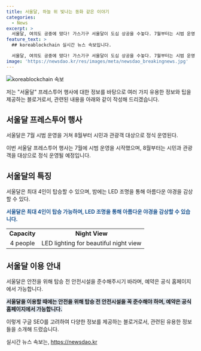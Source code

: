 ```yaml
---
title: 서울달, 하늘 위 빛나는 동화 같은 이야기
categories:
  - News
excerpt: >
  서울달, 여의도 공중에 떴다! 가스기구 서울달이 도심 상공을 수놓다. 7월부터는 시범 운영, 8월부터 일반인과 관광객을 상대로 정식 운행한다. 더 많은 소식을 확인하려면 클릭하세요!
feature_text: >
  ## koreablockchain 실시간 뉴스 속보입니다.

  서울달, 여의도 공중에 떴다! 가스기구 서울달이 도심 상공을 수놓다. 7월부터는 시범 운영, 8월부터 일반인과 관광객을 상대로 정식 운행한다. 더 많은 소식을 확인하려면 클릭하세요!
image: 'https://newsdao.kr/res/images/meta/newsdao_breakingnews.jpg'
---
```


<p><img src="https://newsdao.kr/res/images/meta/newsdao_breakingnews.jpg" alt="koreablockchain 속보" /></p>

<p>저는 "서울달" 프레스투어 행사에 대한 정보를 바탕으로 여러 가지 유용한 정보와 팁을 제공하는 블로거로서, 관련된 내용을 아래와 같이 작성해 드리겠습니다.</p>

<h2 data-ke-size="size26">서울달 프레스투어 행사</h2>

<p data-ke-size="size16">서울달은 7월 시범 운영을 거쳐 8월부터 시민과 관광객 대상으로 정식 운영된다.</p>

<p>이번 서울달 프레스투어 행사는 7월에 시범 운영을 시작했으며, 8월부터는 시민과 관광객을 대상으로 정식 운영될 예정입니다.</p>

<h2 data-ke-size="size26">서울달의 특징</h2>

<p data-ke-size="size16">서울달은 최대 4인이 탑승할 수 있으며, 밤에는 LED 조명을 통해 아름다운 야경을 감상할 수 있다.</p>

<p><b><span style="color: #1a5490;">서울달은 최대 4인이 탑승 가능하며, LED 조명을 통해 아름다운 야경을 감상할 수 있습니다.</span></b></p>

<table>
    <tr>
        <td style="text-align: center; height: 17px;"><b>Capacity</b></td>
        <td style="text-align: center; height: 17px;"><b>Night View</b></td>
    </tr>
    <tr>
        <td style="text-align: center; height: 17px;">4 people</td>
        <td style="text-align: center; height: 17px;">LED lighting for beautiful night view</td>
    </tr>
</table>

<h2 data-ke-size="size26">서울달 이용 안내</h2>

<p data-ke-size="size16">서울달은 안전을 위해 탑승 전 안전시설을 준수해주시기 바라며, 예약은 공식 홈페이지에서 가능합니다.</p>

<p><b><span style="background-color: #21538527;">서울달을 이용할 때에는 안전을 위해 탑승 전 안전시설을 꼭 준수해야 하며, 예약은 공식 홈페이지에서 가능합니다.</span></b></p>

<p>이렇게 구글 SEO를 고려하여 다양한 정보를 제공하는 블로거로서, 관련된 유용한 정보들을 소개해 드렸습니다.</p>
실시간 뉴스 속보는, <a href="https://newsdao.kr" rel="dofollow">https://newsdao.kr</a>


